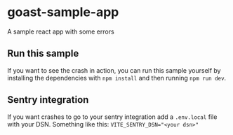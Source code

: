 # goast-sample-app
A sample react app with some errors

## Run this sample

If you want to see the crash in action, you can run this sample yourself by installing the dependencies with `npm install` and then running `npm run dev`. 

## Sentry integration

If you want crashes to go to your sentry integration add a `.env.local` file with your DSN. Something like this: `VITE_SENTRY_DSN="<your dsn>"`